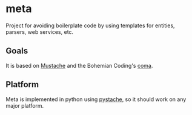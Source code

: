 meta
====

Project for avoiding boilerplate code by using templates for entities, parsers, web services, etc.

Goals
-----

It is based on [Mustache][] and the Bohemian Coding's [coma][]. 

Platform
--------

Meta is implemented in python using [pystache][], so it should work on any major platform.





[Mustache]:http://mustache.github.io "Mustache"
[pystache]:https://github.com/defunkt/pystache "pystache"
[coma]:https://github.com/BohemianCoding/Coma "Coma"
[BohemianBlog]:http://bohemiancoders.tumblr.com "Bohemian Coders"
